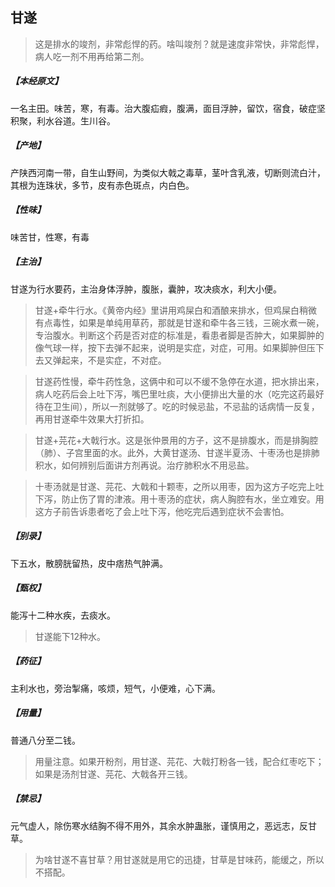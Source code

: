 ## 甘遂

> 这是排水的竣剂，非常彪悍的药。啥叫竣剂？就是速度非常快，非常彪悍，病人吃一剂不用再给第二剂。

##### 【本经原文】
一名主田。味苦，寒，有毒。治大腹疝瘕，腹满，面目浮肿，留饮，宿食，破症坚积聚，利水谷道。生川谷。
##### 【产地】
产陕西河南一带，自生山野间，为类似大戟之毒草，茎叶含乳液，切断则流白汁，其根为连珠状，多节，皮有赤色斑点，内白色。
##### 【性味】
味苦甘，性寒，有毒
##### 【主治】
甘遂为行水要药，主治身体浮肿，腹胀，囊肿，攻决痰水，利大小便。

> 甘遂+牵牛行水。《黄帝内经》里讲用鸡屎白和酒酿来排水，但鸡屎白稍微有点毒性，如果是单纯用草药，那就是甘遂和牵牛各三钱，三碗水煮一碗，专治腹水。判断这个药是否对症的标准是，看患者脚是否肿大，如果脚肿的像气球一样，按下去弹不起来，说明是实症，对症，可用。如果脚肿但压下去又弹起来，不是实症，不对症。

> 甘遂药性慢，牵牛药性急，这俩中和可以不缓不急停在水道，把水排出来，病人吃药后会上吐下泻，嘴巴里吐痰，大小便排出大量的水（吃完这药最好待在卫生间），所以一剂就够了。吃的时候忌盐，不忌盐的话病情一反复，再用甘遂牵牛效果大打折扣。‍

> 甘遂+芫花+大戟行水。这是张仲景用的方子，这不是排腹水，而是排胸腔（肺）、子宫里面的水。此外，大黄甘遂汤、甘遂半夏汤、十枣汤也是排肺积水，如何辨别后面讲方剂再说。治疗肺积水不用忌盐。

> 十枣汤就是甘遂、芫花、大戟和十颗枣，之所以用枣，因为这方子吃完上吐下泻，防止伤了胃的津液。用十枣汤的症状，病人胸腔有水，坐立难安。用这方子前告诉患者吃了会上吐下泻，他吃完后遇到症状不会害怕。

##### 【别录】
下五水，散膀胱留热，皮中痞热气肿满。
##### 【甄权】
能泻十二种水疾，去痰水。

> 甘遂能下12种水。

##### 【药征】
主利水也，旁治掣痛，咳烦，短气，小便难，心下满。
##### 【用量】
普通八分至二钱。

> 用量注意。如果开粉剂，用甘遂、芫花、大戟打粉各一钱，配合红枣吃下；如果是汤剂甘遂、芫花、大戟各开三钱。

##### 【禁忌】
元气虚人，除伤寒水结胸不得不用外，其余水肿蛊胀，谨慎用之，恶远志，反甘草。

> 为啥甘遂不喜甘草？用甘遂就是用它的迅捷，甘草是甘味药，能缓之，所以不搭配。